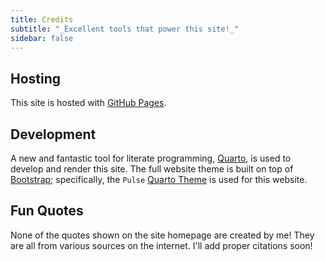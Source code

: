 ```yaml
---
title: Credits
subtitle: "_Excellent tools that power this site!_"
sidebar: false
---
```


## Hosting

This site is hosted with [GitHub Pages](https://pages.github.com).

## Development

A new and fantastic tool for literate programming, [Quarto](https://quarto.org),
is used to develop and render this site. The full website theme is built on 
top of [Bootstrap](https://getbootstrap.com); specifically, the 
`Pulse` [Quarto Theme](https://quarto.org/docs/output-formats/html-themes.html)
is used for this website. 

## Fun Quotes

None of the quotes shown on the site homepage are created by me! They are all from various
sources on the internet. I'll add proper citations soon!


